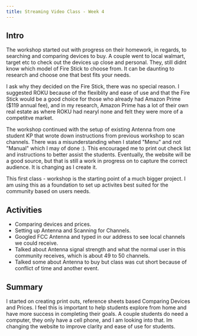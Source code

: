 ```yaml
---
title: Streaming Video Class - Week 4
---
```


## Intro
The workshop started out with progress on their homework, in regards, to searching and comparing devices to buy.
A couple went to local walmart, target etc to check out the devices up close and personal. They, still didnt know which model
of Fire Stick to choose from.  It can be daunting to research and choose one that best fits your needs.

I ask why they decided on the Fire Stick, there was no special reason.  I suggested ROKU because of the flexiblity and ease of use 
and that the Fire Stick would be a good choice for those who already had Amazon Prime ($119 annual fee), 
and in my research, Amazon Prime has a lot of their own real estate as where ROKU had nearyl none and felt
they were more of a competitve market.  

The workshop continued with the setup of existing Antenna from one student KP that wrote down instructions from previous workshop
to scan channels.  There was a misunderstanding when I stated "Menu" and not "Manual" which I may of done :).  This encouraged me 
to print out check list and instructions to better assist the students.  Eventually, the website will be a good source, but that is
still a work in progress on to capture the correct audience.  It is changing as I create it.  

This first class - workshop is the starting point of a much bigger project.  I am using this as a foundation to set up activites best
suited for the community based on users needs.  

## Activities
- Comparing devices and prices.
- Setting up Antenna and Scanning for Channels.
- Googled FCC Antenna and typed in our address to see local channels we could receive. 
- Talked about Antenna signal strength and what the normal user in this community receives, which is about 49 to 50 channels.
- Talked some about Antenna to buy but class was cut short because of conflict of time and another event.

## Summary
I started on creating print outs, reference sheets based Comparing Devices and Prices. I feel this is important to help
students explore from home and have more success in completing their goals. 
A couple students do need a computer, they only have a cell phone, and I am looking into that. 
Im changing the website to improve clarity and ease of use for students.  




